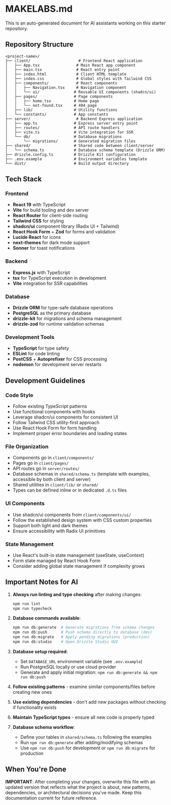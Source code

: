 # MAKELABS.md

This is an auto-generated document for AI assistants working on this starter repository.

## Repository Structure

```
<project-name>/
├── client/                     # Frontend React application
│   ├── App.tsx                # Main React app component
│   ├── main.tsx               # React entry point
│   ├── index.html             # Client HTML template
│   ├── index.css              # Global styles with Tailwind CSS
│   ├── components/            # React components
│   │   ├── Navigation.tsx     # Navigation component
│   │   └── ui/               # Reusable UI components (shadcn/ui)
│   ├── pages/                # Page components
│   │   ├── home.tsx          # Home page
│   │   └── not-found.tsx     # 404 page
│   ├── lib/                  # Utility functions
│   └── constants/            # App constants
├── server/                    # Backend Express application
│   ├── app.ts                # Express server entry point
│   ├── routes/               # API route handlers
│   ├── vite.ts               # Vite integration for SSR
│   └── db/                   # Database migrations
│       └── migrations/       # Generated migration files
├── shared/                   # Shared code between client/server
│   └── schema.ts             # Database schema template (Drizzle ORM)
├── drizzle.config.ts         # Drizzle Kit configuration
├── .env.example              # Environment variables template
└── dist/                     # Build output directory
```

## Tech Stack

### Frontend
- **React 19** with TypeScript
- **Vite** for build tooling and dev server
- **React Router** for client-side routing
- **Tailwind CSS** for styling
- **shadcn/ui** component library (Radix UI + Tailwind)
- **React Hook Form** + **Zod** for forms and validation
- **Lucide React** for icons
- **next-themes** for dark mode support
- **Sonner** for toast notifications

### Backend
- **Express.js** with TypeScript
- **tsx** for TypeScript execution in development
- **Vite** integration for SSR capabilities

### Database
- **Drizzle ORM** for type-safe database operations
- **PostgreSQL** as the primary database
- **drizzle-kit** for migrations and schema management
- **drizzle-zod** for runtime validation schemas

### Development Tools
- **TypeScript** for type safety
- **ESLint** for code linting
- **PostCSS** + **Autoprefixer** for CSS processing
- **nodemon** for development server restarts

## Development Guidelines

### Code Style
- Follow existing TypeScript patterns
- Use functional components with hooks
- Leverage shadcn/ui components for consistent UI
- Follow Tailwind CSS utility-first approach
- Use React Hook Form for form handling
- Implement proper error boundaries and loading states

### File Organization
- Components go in `client/components/`
- Pages go in `client/pages/`
- API routes go in `server/routes/`
- Database schemas in `shared/schema.ts` (template with examples, accessible by both client and server)
- Shared utilities in `client/lib/` or `shared/`
- Types can be defined inline or in dedicated `.d.ts` files

### UI Components
- Use shadcn/ui components from `client/components/ui/`
- Follow the established design system with CSS custom properties
- Support both light and dark themes
- Ensure accessibility with Radix UI primitives

### State Management
- Use React's built-in state management (useState, useContext)
- Form state managed by React Hook Form
- Consider adding global state management if complexity grows

## Important Notes for AI

1. **Always run linting and type checking** after making changes:
   ```bash
   npm run lint
   npm run typecheck
   ```

2. **Database commands available**:
   ```bash
   npm run db:generate  # Generate migrations from schema changes
   npm run db:push      # Push schema directly to database (dev)
   npm run db:migrate   # Apply pending migrations (production)
   npm run db:studio    # Open Drizzle Studio GUI
   ```

3. **Database setup required**:
   - Set `DATABASE_URL` environment variable (see `.env.example`)
   - Run PostgreSQL locally or use cloud provider
   - Generate and apply initial migration: `npm run db:generate && npm run db:push`

4. **Follow existing patterns** - examine similar components/files before creating new ones

5. **Use existing dependencies** - don't add new packages without checking if functionality exists

6. **Maintain TypeScript types** - ensure all new code is properly typed

7. **Database schema workflow**:
   - Define your tables in `shared/schema.ts` following the examples
   - Run `npm run db:generate` after adding/modifying schemas
   - Use `npm run db:push` for development or `npm run db:migrate` for production

## When You're Done

**IMPORTANT**: After completing your changes, overwrite this file with an updated version that reflects what the project is about, new patterns, dependencies, or architectural decisions you've made. Keep this documentation current for future reference.